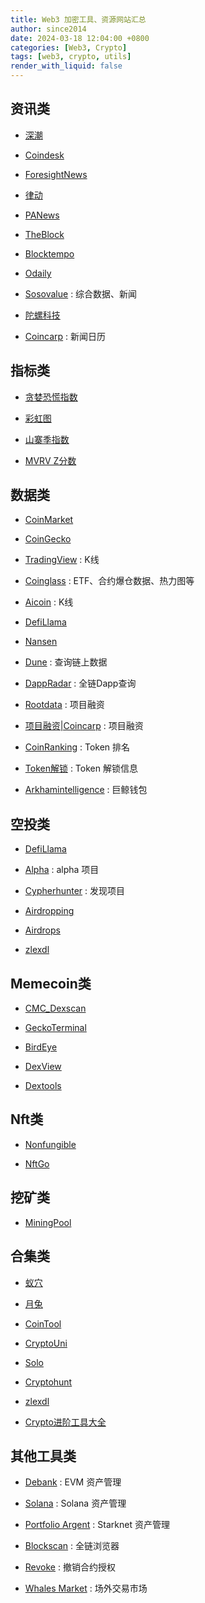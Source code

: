 ```yaml
---
title: Web3 加密工具、资源网站汇总
author: since2014
date: 2024-03-18 12:04:00 +0800
categories: [Web3, Crypto]
tags: [web3, crypto, utils]
render_with_liquid: false
---
```


## 资讯类

+ [深潮](https://www.techflowpost.com/)

+ [Coindesk](https://www.coindesk.com/)

+ [ForesightNews](https://foresightnews.pro/)

+ [律动](https://www.theblockbeats.info/)

+ [PANews](https://www.panewslab.com/)

+ [TheBlock](https://www.theblock.co/)

+ [Blocktempo](https://www.blocktempo.com/)

+ [Odaily](https://www.odaily.news/)
  
+ [Sosovalue](https://sosovalue.com/) : 综合数据、新闻

+ [陀螺科技](https://www.tuoluo.cn/)

+ [Coincarp](https://www.coincarp.com/zh/events/) : 新闻日历

## 指标类

+ [贪婪恐慌指数](https://alternative.me/crypto/fear-and-greed-index/)

+ [彩虹图]((https://www.blockchaincenter.net/en/bitcoin-rainbow-chart/))

+ [山寨季指数](https://www.blockchaincenter.net/en/altcoin-season-index/)

+ [MVRV Z分数](https://www.coinglass.com/zh/pro/i/bitcoin-mvrv-zscore)

## 数据类

+ [CoinMarket](https://coinmarketcap.com/)

+ [CoinGecko](https://www.coingecko.com/)

+ [TradingView](https://www.tradingview.com/markets/cryptocurrencies/) : K线

+ [Coinglass](https://www.coinglass.com/) : ETF、合约爆仓数据、热力图等

+ [Aicoin](https://www.aicoin.com/zh-CN) : K线

+ [DefiLlama](https://defillama.com/)

+ [Nansen](https://www.nansen.ai/)

+ [Dune](https://dune.com/browse/dashboards) : 查询链上数据

+ [DappRadar](https://dappradar.com/) : 全链Dapp查询

+ [Rootdata](https://www.rootdata.com/Projects) : 项目融资

+ [项目融资|Coincarp](https://www.coincarp.com/zh/project/) : 项目融资

+ [CoinRanking](https://coinranking.com/) : Token 排名

+ [Token解锁](https://token.unlocks.app/) : Token 解锁信息

+ [Arkhamintelligence](https://platform.arkhamintelligence.com/) : 巨鲸钱包

## 空投类

+ [DefiLlama](https://defillama.com/airdrops)

+ [Alpha](https://alphagrowth.io/) : alpha 项目

+ [Cypherhunter](https://www.cypherhunter.com/zh-hans/discover/) : 发现项目

+ [Airdropping](https://airdropping.me/)

+ [Airdrops](https://airdrops.io/)

+ [zlexdl](https://mirror.xyz/zlexdl.eth)

## Memecoin类

+ [CMC_Dexscan](https://coinmarketcap.com/dexscan/trending/all/)

+ [GeckoTerminal](https://www.geckoterminal.com/)

+ [BirdEye](https://birdeye.so/)

+ [DexView](https://www.dexview.com/)

+ [Dextools](https://www.dextools.io/)

## Nft类

+ [Nonfungible](https://nonfungible.com/)

+ [NftGo](https://nftgo.io/)

## 挖矿类

+ [MiningPool](https://miningpoolstats.stream/)

## 合集类

+ [蚁穴](https://antcave.club/)

+ [月兔](https://moontok.io/)

+ [CoinTool](https://cointool.app/dashboard) 

+ [CryptoUni](http://www.0xcryptouni.com)

+ [Solo](https://solo.to/newbe)

+ [Cryptohunt](https://www.cryptohunt.ai/)

+ [zlexdl](https://zlexdl.notion.site/f4aa875aa7be4ccca3918a783c499959)

+ [Crypto进阶工具大全](https://wesely.notion.site/2-0-36d446e692a046ce99f7a79f8ed58881)

## 其他工具类

+ [Debank](https://debank.com/) : EVM 资产管理

+ [Solana](https://app.step.finance/#/dashboard) : Solana 资产管理

+ [Portfolio Argent](https://portfolio.argent.xyz/) : Starknet 资产管理

+ [Blockscan](https://blockscan.com/) : 全链浏览器

+ [Revoke](https://revoke.cash/) : 撤销合约授权

+ [Whales Market](https://app.whales.market/) : 场外交易市场
